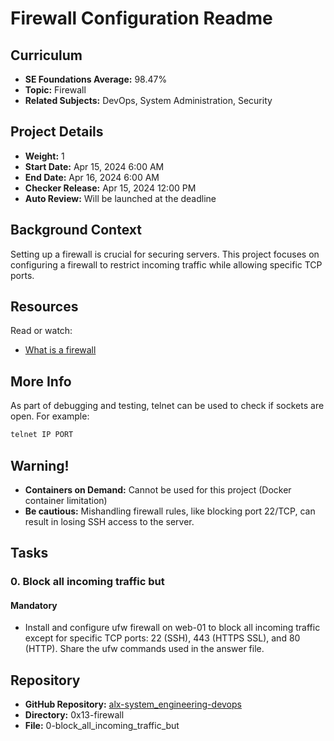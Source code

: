 # Firewall Configuration Readme

## Curriculum
- **SE Foundations Average:** 98.47%
- **Topic:** Firewall
- **Related Subjects:** DevOps, System Administration, Security

## Project Details
- **Weight:** 1
- **Start Date:** Apr 15, 2024 6:00 AM
- **End Date:** Apr 16, 2024 6:00 AM
- **Checker Release:** Apr 15, 2024 12:00 PM
- **Auto Review:** Will be launched at the deadline

## Background Context
Setting up a firewall is crucial for securing servers. This project focuses on configuring a firewall to restrict incoming traffic while allowing specific TCP ports.

## Resources
Read or watch:
- [What is a firewall](https://en.wikipedia.org/wiki/Firewall_%28computing%29)

## More Info
As part of debugging and testing, telnet can be used to check if sockets are open. For example:

```bash
telnet IP PORT
```

## Warning!
- **Containers on Demand:** Cannot be used for this project (Docker container limitation)
- **Be cautious:** Mishandling firewall rules, like blocking port 22/TCP, can result in losing SSH access to the server.

## Tasks
### 0. Block all incoming traffic but
#### Mandatory
- Install and configure ufw firewall on web-01 to block all incoming traffic except for specific TCP ports: 22 (SSH), 443 (HTTPS SSL), and 80 (HTTP). Share the ufw commands used in the answer file.

## Repository
- **GitHub Repository:** [alx-system_engineering-devops](link_to_repo)
- **Directory:** 0x13-firewall
- **File:** 0-block_all_incoming_traffic_but
